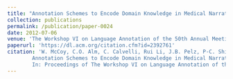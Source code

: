 ```yaml
---
title: "Annotation Schemes to Encode Domain Knowledge in Medical Narratives"
collection: publications
permalink: /publication/paper-0024
date: 2012-07-06
venue: 'The Workshop VI on Language Annotation of the 50th Annual Meeting of the Association for Computational Linguistics (ACL 2012)'
paperurl: 'https://dl.acm.org/citation.cfm?id=2392761'
citation: 'W. McCoy, C.O. Alm, C. Calvelli, Rui Li, J.B. Pelz, P-C. Shi, and A.R. Haake.
        Annotation Schemes to Encode Domain Knowledge in Medical Narratives.
        In: Proceedings of The Workshop VI on Language Annotation of the 50th Annual Meeting of the Association for Computational Linguistics (ACL 2012), 95--103, July 2012.'
---
```

